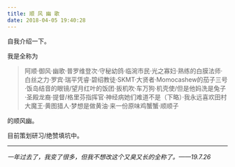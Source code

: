 ```yaml
---
title: 顺 风 幽 歌
date: 2018-04-05 19:40:28
---
```


自我介绍一下。

我是全称为

> 阿顺·御风·幽歌·普罗维登次·守秘幼鸽·临涴市民·光之寡妇·熟练的白膜法师·白丝之力·罗宾·瑞平凭睿·碧绍教徒·SKMT·大贤者·Momocashew的茄子三号·饭岛结音的眼镜/望月红叶的饭团·扳机吹·车万狗·机壳使/但是他妈洗是兔子·圣殿龙裔·提督/格里芬指挥官·神经病她们难道不是（下略）·我永远喜欢田村大魔王·黄图猎人·梦想是做黄油·来一份原味鸡蟹蟹·顺顺子

的顺风幽。

目前策划研习/绝赞填坑中。

----

*一年过去了，我变了很多，但我不想改这个又臭又长的全称了。——19.7.26*
